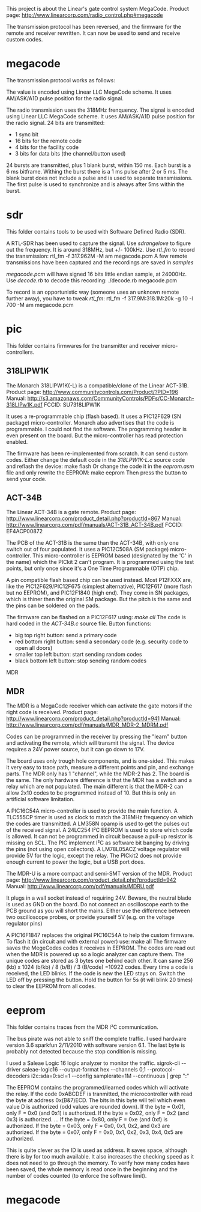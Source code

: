 This project is about the Linear's gate control system MegaCode.
Product page: http://www.linearcorp.com/radio_control.php#megacode

The transmission protocol has been reversed, and the firmware for the remote and receiver rewritten.
It can now be used to send and receive custom codes.

megacode
========

The transmission protocol works as follows:

The value is encoded using Linear LLC MegaCode scheme.
It uses AM/ASK/A1D pulse position for the radio signal.

The radio transmission uses the 318MHz frenquency.
The signal is encoded using Linear LLC MegaCode scheme.
It uses AM/ASK/A1D pulse position for the radio signal.
24 bits are transmitted:
- 1 sync bit
- 16 bits for the remote code
- 4 bits for the facility code
- 3 bits for data bits (the channel/button used)

24 bursts are transmitted, plus 1 blank burst, within 150 ms.
Each burst is a 6 ms bitframe.
Withing the burst there is a 1 ms pulse after 2 or 5 ms.
The blank burst does not include a pulse and is used to separate transmissions.
The first pulse is used to synchronize and is always after 5ms within the burst.

sdr
===

This folder contains tools to be used with Software Defined Radio (SDR).

A RTL-SDR has been used to capture the signal.
Use *sdrangelove* to figure out the frequency.
It is around 318MHz, but +/- 100kHz.
Use *rtl_fm* to record the transmission:
	rtl_fm -f 317.962M -M am megacode.pcm
A few remote transmissions have been captured and the recordings are saved in *samples*

*megacode.pcm* will have signed 16 bits little endian sample, at 24000Hz.
Use *decode.rb* to decode this recording:
	./decode.rb megacode.pcm

To record is an opportunistic way (someone uses an unknown remote further away), you have to tweak *rtl_fm*:
	rtl_fm -f 317.9M:318.1M:20k -g 10 -l 700 -M am megacode.pcm

pic
===

This folder contains firmwares for the transmitter and receiver micro-controllers.

318LIPW1K
---------

The Monarch 318LIPW1K(-L) is a compatible/clone of the Linear ACT-31B.
Product page: http://www.communitycontrols.com/Product/?PID=196
Manual: http://s3.amazonaws.com/CommunityControls/PDFs/CC-Monarch-318LIPw1K.pdf
FCCID: SU7318LIPW1K

It uses a re-programmable chip (flash based).
It uses a PIC12F629 (SN package) micro-controller.
Monarch also advertises that the code is programmable.
I could not find the software.
The programming header is even present on the board.
But the micro-controller has read protection enabled.

The firmware has been re-implemented from scratch.
It can send custom codes.
Either change the default code in the *318LPW1K-L.c* source code and reflash the device:
	make flash
Or change the code it in the *eeprom.asm* file and only rewrite the EEPROM:
	make eeprom
Then press the button to send your code.

ACT-34B
-------

The Linear ACT-34B is a gate remote.
Product page: http://www.linearcorp.com/product_detail.php?productId=867
Manual: http://www.linearcorp.com/pdf/manuals/ACT-31B_ACT-34B.pdf
FCCID: EF4ACP00872

The PCB of the ACT-31B is the same than the ACT-34B, with only one switch out of four populated.
It uses a PIC12C508A (SM package) micro-controller.
This micro-controller is EEPROM based (designated by the 'C' in the name) which the PICkit 2 can't program.
It is programmed using the test points, but only once since it's a One Time Programmable (OTP) chip.

A pin compatible flash based chip can be used instead.
Most P12FXXX are, like the PIC12F629/PIC12F675 (simplest alternative), PIC12F617 (more flash but no EEPROM), and PIC12F1840 (high end).
They come in SN packages, which is thiner then the original SM package.
But the pitch is the same and the pins can be soldered on the pads.

The firmware can be flashed on a PIC12F617 using:
	*make all*
The code is hard coded in the *ACT-34B.c* source file.
Button functions:
- big top right button: send a primary code
- red bottom right button: send a secondary code (e.g. security code to open all doors)
- smaller top left button: start sending random codes
- black bottom left button: stop sending random codes

MDR

MDR
---

The MDR is a MegaCode receiver which can activate the gate motors if the right code is received.
Product page: http://www.linearcorp.com/product_detail.php?productId=941
Manual: http://www.linearcorp.com/pdf/manuals/MDR_MDR-2_MDRM.pdf

Codes can be programmed in the receiver by pressing the "learn" button and activating the remote, which will transmit the signal.
The device requires a 24V power source, but it can go down to 17V.

The board uses only trough hole components, and is one-sided.
This makes it very easy to trace path, measure a different points and pin, and exchange parts.
The MDR only has 1 "channel", while the MDR-2 has 2.
The board is the same.
The only hardware difference is that the MDR has a switch and a relay which are not populated.
The main different is that the MDR-2 can allow 2x10 codes to be programmed instead of 10.
But this is only an artificial software limitation.

A PIC16C54A micro-controller is used to provide the main function.
A TLC555CP timer is used as clock to match the 318MHz frequency on which the codes are transmitted.
A LM358N opamp is used to get the pulses out of the received signal.
A 24LC254 I²C EEPROM is used to store which code is allowed.
It can not be programmed in circuit because a pull-up resistor is missing on SCL.
The PIC implement I²C as software bit banging by driving the pins (not using open collectors).
A LM78L05ACZ voltage regulator will provide 5V for the logic, except the relay.
The PICkit2 does not provide enough current to power the logic, but a USB port does.

The MDR-U is a more compact and semi-SMT version of the MDR.
Product page: http://www.linearcorp.com/product_detail.php?productId=942
Manual: http://www.linearcorp.com/pdf/manuals/MDRU.pdf

It plugs in a wall socket instead of requiring 24V.
Beware, the neutral blade is used as GND on the board.
Do not connect an oscilloscope earth to the PCB ground as you will short the mains.
Either use the difference between two oscilloscope probes, or provide yourself 5V (e.g. on the voltage regulator pins)

A PIC16F1847 replaces the original PIC16C54A to help the custom firmware.
To flash it (in circuit and with external power) use:
	make all
The firmware saves the MegeCodes codes it receives in EEPROM.
The codes are read out when the MDR is powered up so a logic analyzer can capture them.
The unique codes are stored as 3 bytes one behind each other.
It can same 256 (kb) x 1024 (b/kb) / 8 (b/B) / 3 (B/code) =10922 codes.
Every time a code is received, the LED blinks.
If the code is new the LED stays on.
Switch the LED off by pressing the button.
Hold the button for 5s (it will blink 20 times) to clear the EEPROM from all codes.

eeprom
======

This folder contains traces from the MDR I²C communication.

The bus pirate was not able to sniff the complete traffic.
I used hardware version 3.6 sparkfun 2/11/2010 with software version 6.1.
The last byte is probably not detected because the stop condition is missing.

I used a Saleae Logic 16 logic analyzer to monitor the traffic.
	sigrok-cli --driver saleae-logic16 --output-format hex --channels 0,1 --protocol-decoders i2c:sda=0:scl=1 --config samplerate=1M --continuous | grep ":"

The EEPROM contains the programmed/learned codes which will activate the relay.
If the code 0xABCDEF is tranmitted, the microcontroller with read the byte at address 0x(B&7)ECD.
The bits in this byte will tell which even value D is authorized (odd values are rounded down).
If the byte = 0x01, only F = 0x0 (and 0x1) is authorized.
If the byte = 0x02, only F = 0x2 (and 0x3) is authorized.
...
If the byte = 0x80, only F = 0xe (and 0xf) is authorized.
If the byte = 0x03, only F = 0x0, 0x1, 0x2, and 0x3 are authorized.
If the byte = 0x07, only F = 0x0, 0x1, 0x2, 0x3, 0x4, 0x5 are authorized.

This is quite clever as the ID is used as address.
It saves space, although there is by for too much available.
It also increases the checking speed as it does not need to go through the memory.
To verify how many codes have been saved, the whole memory is read once in the beginning and the number of codes counted (to enforce the software limit).
# megacode
